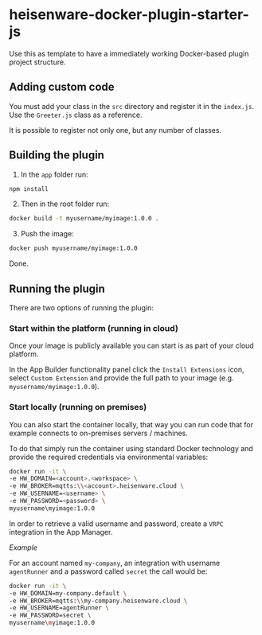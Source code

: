 # heisenware-docker-plugin-starter-js

Use this as template to have a immediately working Docker-based plugin project structure.

## Adding custom code

You must add your class in the `src` directory and register it in the
`index.js`. Use the `Greeter.js` class as a reference.

It is possible to register not only one, but any number of classes.

## Building the plugin

1. In the `app` folder run:

```bash
npm install
```

2. Then in the root folder run:

```bash
docker build -t myusername/myimage:1.0.0 .
```

3. Push the image:

```bash
docker push myusername/myimage:1.0.0
```

Done.

## Running the plugin

There are two options of running the plugin:

### Start within the platform (running in cloud)

Once your image is publicly available you can start is as part of
your cloud platform.

In the App Builder functionality panel click the `Install Extensions` icon, select
`Custom Extension` and provide the full path to your image (e.g.
`myusername/myimage:1.0.0`).

### Start locally (running on premises)

You can also start the container locally, that way you can run code that for
example connects to on-premises servers / machines.

To do that simply run the container using standard Docker technology and provide
the required credentials via environmental variables:

```bash
docker run -it \
-e HW_DOMAIN=<account>.<workspace> \
-e HW_BROKER=mqtts:\\<account>.heisenware.cloud \
-e HW_USERNAME=<username> \
-e HW_PASSWORD=<password> \
myusername\myimage:1.0.0
```

In order to retrieve a valid username and password, create a `VRPC` integration
in the App Manager.

*Example*

For an account named `my-company`, an integration with username `agentRunner`
and a password called `secret` the call would be:

```bash
docker run -it \
-e HW_DOMAIN=my-company.default \
-e HW_BROKER=mqtts:\\my-company.heisenware.cloud \
-e HW_USERNAME=agentRunner \
-e HW_PASSWORD=secret \
myusername\myimage:1.0.0
```
